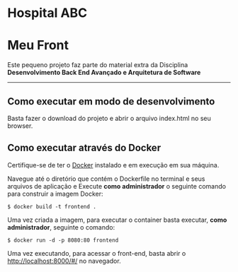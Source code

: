 # Hospital ABC 

# Meu Front

Este pequeno projeto faz parte do material extra da Disciplina **Desenvolvimento Back End Avançado e Arquitetura de Software** 

---
## Como executar em modo de desenvolvimento

Basta fazer o download do projeto e abrir o arquivo index.html no seu browser.

## Como executar através do Docker

Certifique-se de ter o [Docker](https://docs.docker.com/engine/install/) instalado e em execução em sua máquina.

Navegue até o diretório que contém o Dockerfile no terminal e seus arquivos de aplicação e
Execute **como administrador** o seguinte comando para construir a imagem Docker:

```
$ docker build -t frontend .
```

Uma vez criada a imagem, para executar o container basta executar, **como administrador**, seguinte o comando:

```
$ docker run -d -p 8080:80 frontend
```

Uma vez executando, para acessar o front-end, basta abrir o [http://localhost:8000/#/](http://localhost:8000/#/) no navegador.




